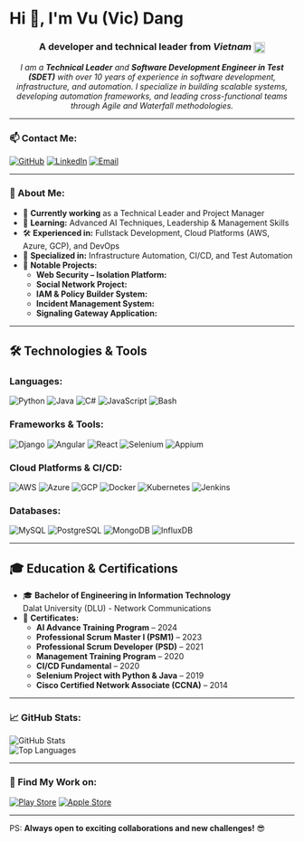 # Hi 👋, I'm Vu (Vic) Dang

<div align="center">

### A developer and technical leader from _*Vietnam*_ <img src="https://upload.wikimedia.org/wikipedia/commons/2/21/Flag_of_Vietnam.svg" alt="Vietnam Flag" width="20" style="vertical-align: middle;">

<em>I am a <b>Technical Leader</b> and <b>Software Development Engineer in Test (SDET)</b> with over 10 years of experience in software development, infrastructure, and automation. I specialize in building scalable systems, developing automation frameworks, and leading cross-functional teams through Agile and Waterfall methodologies.</em>

</div>

---

### 📫 Contact Me:
[![GitHub](https://img.shields.io/badge/GitHub-000?style=for-the-badge&logo=github)](https://github.com/vicdang) 
[![LinkedIn](https://img.shields.io/badge/LinkedIn-0A66C2?style=for-the-badge&logo=linkedin)](https://www.linkedin.com/in/your-linkedin) 
[![Email](https://img.shields.io/badge/Email-D14836?style=for-the-badge&logo=gmail&logoColor=white)](mailto:vicdang.vn@gmail.com)

---

### 🚀 About Me:

- 🔭 **Currently working** as a Technical Leader and Project Manager  
- 🌱 **Learning:** Advanced AI Techniques, Leadership & Management Skills  
- 🛠 **Experienced in:** Fullstack Development, Cloud Platforms (AWS, Azure, GCP), and DevOps  
- 🧩 **Specialized in:** Infrastructure Automation, CI/CD, and Test Automation  
- 💼 **Notable Projects:**
  - **Web Security – Isolation Platform:**
  - **Social Network Project:**
  - **IAM & Policy Builder System:**
  - **Incident Management System:**
  - **Signaling Gateway Application:**

---

## 🛠 Technologies & Tools

### **Languages:**
![Python](https://img.shields.io/badge/Python-3776AB?style=for-the-badge&logo=python&logoColor=white) 
![Java](https://img.shields.io/badge/Java-007396?style=for-the-badge&logo=java&logoColor=white) 
![C#](https://img.shields.io/badge/C%23-239120?style=for-the-badge&logo=c-sharp&logoColor=white) 
![JavaScript](https://img.shields.io/badge/JavaScript-323330?style=for-the-badge&logo=javascript&logoColor=F7DF1E) 
![Bash](https://img.shields.io/badge/Bash-121011?style=for-the-badge&logo=gnu-bash&logoColor=white)

### **Frameworks & Tools:**
![Django](https://img.shields.io/badge/Django-092E20?style=for-the-badge&logo=django&logoColor=white)
![Angular](https://img.shields.io/badge/Angular-DD0031?style=for-the-badge&logo=angular&logoColor=white)
![React](https://img.shields.io/badge/React-20232A?style=for-the-badge&logo=react&logoColor=61DAFB)
![Selenium](https://img.shields.io/badge/Selenium-43B02A?style=for-the-badge&logo=selenium&logoColor=white)
![Appium](https://img.shields.io/badge/Appium-35A6C4?style=for-the-badge&logo=appium&logoColor=white)

### **Cloud Platforms & CI/CD:**
![AWS](https://img.shields.io/badge/AWS-FF9900?style=for-the-badge&logo=amazonaws&logoColor=black) 
![Azure](https://img.shields.io/badge/Azure-0089D6?style=for-the-badge&logo=microsoft-azure&logoColor=white) 
![GCP](https://img.shields.io/badge/GCP-4285F4?style=for-the-badge&logo=google-cloud&logoColor=white) 
![Docker](https://img.shields.io/badge/Docker-2496ED?style=for-the-badge&logo=docker&logoColor=white) 
![Kubernetes](https://img.shields.io/badge/Kubernetes-326CE5?style=for-the-badge&logo=kubernetes&logoColor=white) 
![Jenkins](https://img.shields.io/badge/Jenkins-D24939?style=for-the-badge&logo=jenkins&logoColor=white)

### **Databases:**
![MySQL](https://img.shields.io/badge/MySQL-4479A1?style=for-the-badge&logo=mysql&logoColor=white)
![PostgreSQL](https://img.shields.io/badge/PostgreSQL-336791?style=for-the-badge&logo=postgresql&logoColor=white)
![MongoDB](https://img.shields.io/badge/MongoDB-47A248?style=for-the-badge&logo=mongodb&logoColor=white)
![InfluxDB](https://img.shields.io/badge/InfluxDB-22ADF6?style=for-the-badge&logo=influxdb&logoColor=white)

---

## 🎓 Education & Certifications

- 🎓 **Bachelor of Engineering in Information Technology**  
  Dalat University (DLU) - Network Communications  
- 🏅 **Certificates:**
  - **AI Advance Training Program** – 2024  
  - **Professional Scrum Master I (PSM1)** – 2023  
  - **Professional Scrum Developer (PSD)** – 2021  
  - **Management Training Program** – 2020  
  - **CI/CD Fundamental** – 2020  
  - **Selenium Project with Python & Java** – 2019  
  - **Cisco Certified Network Associate (CCNA)** – 2014  

---

### 📈 GitHub Stats:
![GitHub Stats](https://github-readme-stats.vercel.app/api?username=vicdang&show_icons=true&theme=dark)  
![Top Languages](https://github-readme-stats.vercel.app/api/top-langs/?username=vicdang&layout=compact&theme=dark)

---

### 📱 Find My Work on:
[![Play Store](https://img.shields.io/badge/Play_Store-3DDC84?style=for-the-badge&logo=google-play&logoColor=white)](https://play.google.com/store) 
[![Apple Store](https://img.shields.io/badge/App_Store-0D96F6?style=for-the-badge&logo=app-store&logoColor=white)](https://apps.apple.com)

---

PS: **Always open to exciting collaborations and new challenges!** 😎
